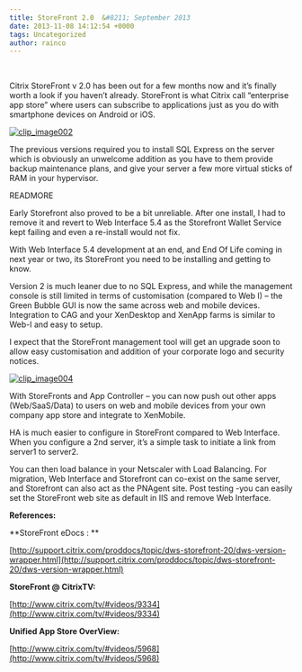 ```yaml
---
title: StoreFront 2.0  &#8211; September 2013
date: 2013-11-08 14:12:54 +0000
tags: Uncategorized
author: rainco
---
```


 

Citrix StoreFront v 2.0 has been out for a few months now and it’s finally worth a look if you haven’t already. StoreFront is what Citrix call “enterprise app store” where users can subscribe to applications just as you do with smartphone devices on Android or iOS.

[ ![clip_image002](http://cjrainey.files.wordpress.com/2013/11/clip_image002_thumb.jpg?w=244&h=106 "clip_image002") ](http://cjrainey.files.wordpress.com/2013/11/clip_image002.jpg)

The previous versions required you to install SQL Express on the server which is obviously an unwelcome addition as you have to them provide backup maintenance plans, and give your server a few more virtual sticks of RAM in your hypervisor.

READMORE

Early Storefront also proved to be a bit unreliable. After one install, I had to remove it and revert to Web Interface 5.4 as the Storefront Wallet Service kept failing and even a re-install would not fix.

With Web Interface 5.4 development at an end, and End Of Life coming in next year or two, its StoreFront you need to be installing and getting to know.

Version 2 is much leaner due to no SQL Express, and while the management console is still limited in terms of customisation (compared to Web I) – the Green Bubble GUI is now the same across web and mobile devices. Integration to CAG and your XenDesktop and XenApp farms is similar to Web-I and easy to setup.

I expect that the StoreFront management tool will get an upgrade soon to allow easy customisation and addition of your corporate logo and security notices.

[ ![clip_image004](http://cjrainey.files.wordpress.com/2013/11/clip_image004_thumb.jpg?w=212&h=159 "clip_image004") ](http://cjrainey.files.wordpress.com/2013/11/clip_image004.jpg)

With StoreFronts and App Controller – you can now push out other apps (Web/SaaS/Data) to users on web and mobile devices from your own company app store and integrate to XenMobile.

HA is much easier to configure in StoreFront compared to Web Interface. When you configure a 2nd server, it’s a simple task to initiate a link from server1 to server2.

You can then load balance in your Netscaler with Load Balancing. For migration, Web Interface and Storefront can co-exist on the same server, and Storefront can also act as the PNAgent site. Post testing -you can easily set the StoreFront web site as default in IIS and remove Web Interface.

**References:**

**StoreFront eDocs : **

[http://support.citrix.com/proddocs/topic/dws-storefront-20/dws-version-wrapper.html](http://support.citrix.com/proddocs/topic/dws-storefront-20/dws-version-wrapper.html)

**StoreFront @ CitrixTV:**

[http://www.citrix.com/tv/#videos/9334](http://www.citrix.com/tv/#videos/9334)

**Unified App Store OverView:**

[http://www.citrix.com/tv/#videos/5968](http://www.citrix.com/tv/#videos/5968)

